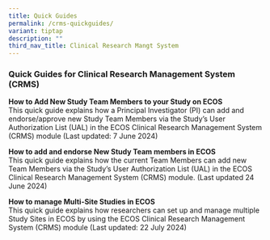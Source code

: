 ```yaml
---
title: Quick Guides
permalink: /crms-quickguides/
variant: tiptap
description: ""
third_nav_title: Clinical Research Mangt System
---
```

<h3><strong>Quick Guides for Clinical Research Management System (CRMS)</strong></h3>
<p></p>
<p><strong>How to Add New Study Team Members to your Study on ECOS</strong>
<br>This quick guide explains how a Principal Investigator (PI) can add and
endorse/approve new Study Team Members via the Study’s User Authorization
List (UAL) in the ECOS Clinical Research Management System (CRMS) module
(Last updated: 7 June 2024)</p>
<p></p>
<p><strong>How to add and endorse New Study Team members in ECOS</strong>
<br>This quick guide explains how the current Team Members can add new Team
Members via the Study’s User Authorization List (UAL) in the ECOS Clinical
Research Management System (CRMS) module. (Last updated 24 June 2024)</p>
<p></p>
<p><strong>How to manage Multi-Site Studies in ECOS</strong>
<br>This quick guide explains how researchers can set up and manage multiple
Study Sites in ECOS by using the ECOS Clinical Research Management System
(CRMS) module (Last updated: 22 July 2024)</p>
<p></p>